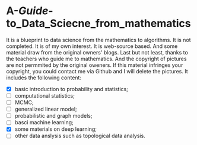 # A-_Guide_-to_Data_Sciecne_from_mathematics
It is a blueprint to data science from the mathematics to algorithms. It is not completed.
It is of my own interest. 
It is web-source based. And some material draw from the original owners' blogs.
Last but not least, thanks to the teachers who guide me to mathematics.
And the copyright of pictures are not permmited by the original oweners. 
If this material infringes your copyright, you could contact me via Github and I will delete the pictures.
It includes the following content:
- [X] basic introduction to probability and statistics;
- [ ] computational statistics;
- [ ] MCMC;
- [ ] generalized linear model;
- [ ] probabilistic and graph models;
- [ ] basci machine learning;
- [X] some materials on deep learning;
- [ ] other data anslysis such as topological data analysis.
